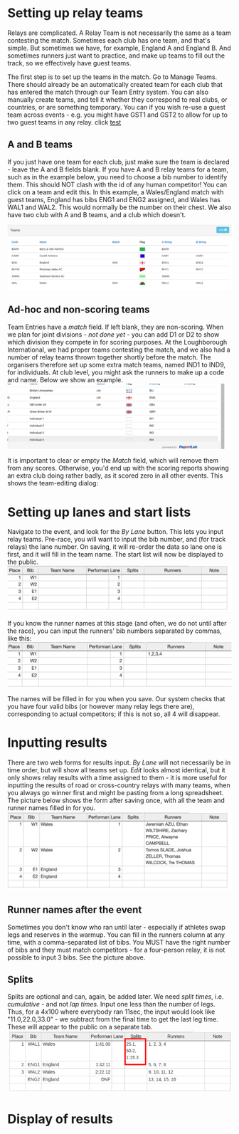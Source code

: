 <!-- TITLE: Relays -->
<!-- SUBTITLE: How to set up Relays and input their results -->

# Setting up relay teams
Relays are complicated.  A Relay Team is not necessarily the same as a team contesting the match.   Sometimes each club has one team, and that's simple.  But sometimes we have, for example, England A and England B.  And sometimes runners just want to practice, and make up teams to fill out the track, so we effectively have guest teams.

The first step is to set up the teams in the match.  Go to Manage Teams.  There should already be an automatically created team for each club that has entered the match through our Team Entry system.  You can also manually create teams, and tell it whether they correspond to real clubs, or countries, or are something temporary.   You can if you wish re-use a guest team across events - e.g. you might have GST1 and GST2 to allow for up to two guest teams in any relay.  click [test](/manuals/cms/events)

## A and B teams

If you just have one team for each club, just make sure the team is declared - leave the A and B fields blank.  If you have A and B relay teams for a team, such as in the example below, you need to choose a bib number to identify them.  This should NOT clash with the id of any human competitor!  You can click on a team and edit this.  In this example, a Wales/England match with guest teams, England has bibs ENG1 and ENG2 assigned, and Wales has WAL1 and WAL2.  This would normally be the number on their chest.  We also have two club with A and B teams, and a club which doesn't.

![Waii Relay Teams](/uploads/track-results/waii-relay-teams.png "Waii Relay Teams")

## Ad-hoc and non-scoring teams
Team Entries have a *match* field.  If left blank, they are non-scoring.   When we plan for joint divisions - *not done yet* - you can add D1 or D2 to show which division they compete in for scoring purposes.
At the Loughborough International, we had proper teams contesting the match, and we also had a number of relay teams thrown together shortly before the match.  The organisers therefore set up some extra match teams, named IND1 to IND9, for individuals.  At club level, you might ask the runners to make up a code and name.  Below we show an example.
![Teams 2](/uploads/track-results/teams-2.png "Teams 2")


It is important to clear or empty the *Match* field, which will remove them from any scores.  Otherwise, you'd end up with the scoring reports showing an extra club doing rather badly, as it scored zero in all other events.  This shows the team-editing dialog:

# Setting up lanes and start lists
Navigate to the event, and look for the *By Lane* button.  This lets you input relay teams.  Pre-race, you will want to input the bib number, and (for track relays) the lane number.  On saving, it will re-order the data so lane one is first, and it will fill in the team name.  The start list will now be displayed to the public.
![Relay Input 1](/uploads/track-results/relay-input-1.png "Relay Input 1")

If you know the runner names at this stage (and often, we do not until after the race), you can input the runners' bib numbers separated by commas, like this:
![Relay Runner Input](/uploads/track-results/relay-runner-input.png "Relay Runner Input")

The names will be filled in for you when you save.  Our system checks that you have four valid bibs (or however many relay legs there are), corresponding to actual competitors; if this is not so, all 4 will disappear.

# Inputting results
There are two web forms for results input. *By Lane* will not necessarily be in time order, but will show all teams set up.  *Edit* looks almost identical, but it only shows relay results with a time assigned to them - it is more useful for inputting the results of road or cross-country relays with many teams, when you always go winner first and might be pasting from a long spreadsheet.  The picture below shows the form after saving once, with all the team and runner names filled in for you.
![Relay Input 3](/uploads/track-results/relay-input-3.png "Relay Input after saving")

## Runner names after the event
Sometimes you don't know who ran until later - especially if athletes swap legs and reserves in the warmup. You can fill in the runners column at any time, with a comma-separated list of bibs.  You MUST have the right number of bibs and they must match competitors - for a four-person relay, it is not possible to input 3 bibs.  See the picture above.

## Splits
Splits are optional and can, again, be added later.  We need *split times*, i.e. *cumulative* - and not *lap times*.  Input one less than the number of legs.  Thus, for a 4x100 where everybody ran 11sec, the input would look like "11.0,22.0,33.0" - we subtract from the final time to get the last leg time.  These will appear to the public on a separate tab.
![Waii Relay Splits](/uploads/track-results/waii-relay-splits.png "Relay Splits example")
# Display of results


